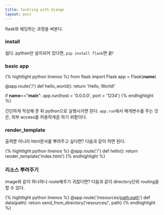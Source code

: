 ```yaml
---
title: tackling with django
layout: post
---
```


flask와 헤딩하는 과정을 써본다.

### install

쉽다. python만 설치되어 있다면, ``pip install flask``면 끝!

### basic app

{% hightlight python linenos %}
from flask import Flask
app = Flask(__name__)

@app.route('/')
def hello_world():
    return 'Hello, World!'

if __name__=="__main__":
	app.run(host = '0.0.0.0', port = '1234')
{% endhighlight %}

간단하게 작성해 준 뒤 python으로 실행시키면 된다. ``app.run``에서 매개변수를 주는 것은, 외부 access를 허용하게끔 하기 위함이다.

### render_template

출력뿐 아니라 html문서를 뿌려주고 싶다면? 다음과 같이 하면 된다.

{% hightlight python linenos %}
@app.route('/')
def hello():
    return render_template('index.html')
{% endhighlight %}

### 리소스 뿌려주기

image와 같이 하나하나 route해주기 귀찮다면? 다음과 같이 directory단위 routing을 할 수 있다.

{% hightlight python linenos %}
@app.route('/resources/<path:path>')
def data(path):
    return send_from_directory('resources/', path)
{% endhighlight %}


